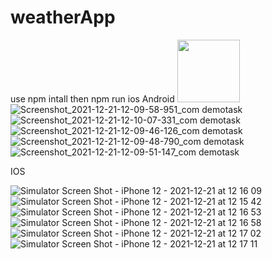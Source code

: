 # weatherApp
use npm intall
then npm run ios
Android
<img src="https://user-images.githubusercontent.com/36260086/146884897-1c2f628c-a4b8-473c-966c-33c97296d080.jpg" width="100">
![Screenshot_2021-12-21-12-09-58-951_com demotask](https://user-images.githubusercontent.com/36260086/146884897-1c2f628c-a4b8-473c-966c-33c97296d080.jpg)
![Screenshot_2021-12-21-12-10-07-331_com demotask](https://user-images.githubusercontent.com/36260086/146884926-a9ecdc8c-ccca-4948-8fb2-2a4be35fbae3.jpg)
![Screenshot_2021-12-21-12-09-46-126_com demotask](https://user-images.githubusercontent.com/36260086/146884943-b96e5dc4-38f4-423b-aa62-a0e36b425a76.jpg)
![Screenshot_2021-12-21-12-09-48-790_com demotask](https://user-images.githubusercontent.com/36260086/146884952-c3c4b821-13b0-4e33-9728-5c02be8aeb2c.jpg)
![Screenshot_2021-12-21-12-09-51-147_com demotask](https://user-images.githubusercontent.com/36260086/146884971-3eeabdcb-cf36-467a-9bc7-3e7d8f6472ca.jpg)

IOS

![Simulator Screen Shot - iPhone 12 - 2021-12-21 at 12 16 09](https://user-images.githubusercontent.com/36260086/146885099-6ebc5940-adab-4979-a295-d9dff7d8219a.png)
![Simulator Screen Shot - iPhone 12 - 2021-12-21 at 12 15 42](https://user-images.githubusercontent.com/36260086/146885129-1945c8e7-8616-4794-83fd-043df4fd4373.png)
![Simulator Screen Shot - iPhone 12 - 2021-12-21 at 12 16 53](https://user-images.githubusercontent.com/36260086/146885163-744e1d70-5b2c-49bc-b004-85c8490d20d8.png)
![Simulator Screen Shot - iPhone 12 - 2021-12-21 at 12 16 58](https://user-images.githubusercontent.com/36260086/146885181-2b6e5f8f-ab6d-4acc-8257-babe9f60681e.png)
![Simulator Screen Shot - iPhone 12 - 2021-12-21 at 12 17 02](https://user-images.githubusercontent.com/36260086/146885219-1e47077b-12d4-4185-a279-c55cefbacd40.png)
![Simulator Screen Shot - iPhone 12 - 2021-12-21 at 12 17 11](https://user-images.githubusercontent.com/36260086/146885231-fbc63708-1f88-4985-bf53-e93a2449ccf5.png)
